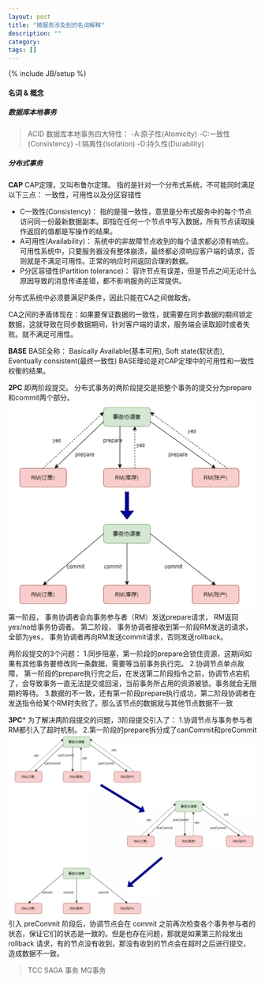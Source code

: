 ```yaml
---
layout: post
title: "微服务涉及到的名词解释"
description: ""
category:
tags: []
---
```

{% include JB/setup %}



#### 名词 & 概念

##### 数据库本地事务
> ACID
数据库本地事务四大特性：
-A:原子性(Atomicity)
-C:一致性(Consistency)
-I:隔离性(Isolation)
-D:持久性(Durability)

##### 分布式事务
**CAP**
CAP定理，又叫布鲁尔定理。 指的是针对一个分布式系统，不可能同时满足以下三点： 一致性，可用性以及分区容错性
- C一致性(Consistency)： 指的是强一致性，意思是分布式服务中的每个节点访问同一份最新数据副本。即指在任何一个节点中写入数据，所有节点读取操作返回的值都是写操作的结果。
- A可用性(Availability)： 系统中的非故障节点收到的每个请求都必须有响应。可用性系统中，只要服务器没有整体崩溃，最终都必须响应客户端的请求，否则就是不满足可用性。正常的响应时间返回合理的数据。
- P分区容错性(Partition tolerance)： 容许节点有误差，但是节点之间无论什么原因导致的消息传递差错，都不影响服务的正常提供。

分布式系统中必须要满足P条件，因此只能在CA之间做取舍。

CA之间的矛盾体现在：如果要保证数据的一致性，就需要在同步数据的期间锁定数据，这就导致在同步数据期间，针对客户端的请求，服务端会读取超时或者失败。就不满足可用性。

**BASE**
BASE全称： Basically Available(基本可用), Soft state(软状态), Eventually consistent(最终一致性)
BASE理论是对CAP定理中的可用性和一致性权衡的结果。


**2PC**
即两阶段提交。 分布式事务的两阶段提交是把整个事务的提交分为prepare和commit两个部分。 
![alt 2pc](/assets/images/2pc.png)
第一阶段， 事务协调者会向事务参与者（RM）发送prepare请求， RM返回yes/no给事务协调者。
第二阶段， 事务协调者接收到第一阶段RM发送的请求，全部为yes， 事务协调者再向RM发送commit请求，否则发送rollback。

两阶段提交的3个问题：
1.同步阻塞，第一阶段的prepare会锁住资源，这期间如果有其他事务要修改同一条数据，需要等当前事务执行完。
2.协调节点单点故障， 第一阶段的prepare执行完之后，在发送第二阶段指令之前，协调节点宕机了，会导致事务一直无法提交或回滚，当前事务所占用的资源被锁。事务就会无限期的等待。
3.数据的不一致，还有第一阶段prepare执行成功，第二阶段协调者在发送指令给某个RM时失败了。那么该节点的数据就与其他节点数据不一致

**3PC***
为了解决两阶段提交的问题，3阶段提交引入了：
1.协调节点与事务参与者RM都引入了超时机制。
2.第一阶段的prepare拆分成了canCommit和preCommit
![alt 3pc](/assets/images/3pc.png)
引入 preCommit 阶段后，协调节点会在 commit 之前再次检查各个事务参与者的状态，保证它们的状态是一致的。但是也存在问题，那就是如果第三阶段发出 rollback 请求，有的节点没有收到，那没有收到的节点会在超时之后进行提交，造成数据不一致。
> TCC
> SAGA 事务
> MQ事务